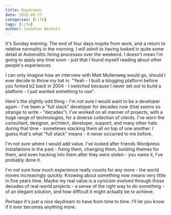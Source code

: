 ```yaml
---
title: Daydreams
date: 2020-09-27
categories: [life]
tags: [life]
author: Jonathan Beckett
---
```


It's Sunday evening. The end of four days respite from work, and a return to relative normality in the morning. I will admit to having looked in quite some detail at Automattic hiring processes over the weekend. I doesn't mean I'm going to apply any time soon - just that I found myself reading about other people's experiences.

I can only imagine how an interview with Matt Mullenweg would go, should I ever decide to throw my hat in. "Yeah - I built a blogging platform before you forked b2 back in 2004 - I switched because I never set out to build a platform - I just wanted something to use".

Here's the slightly odd thing - I'm not sure I would want to be a developer again - I've been a "full stack" developer for decades now (that seems so strange to write - "decades"). I've worked on all manner of projects, with a huge range of technologies, for a diverse collection of clients. I've worn the consultant, designer, architect, developer, support, and many other hats during that time - sometimes stacking them all on top of one another. I guess that's what "full stack" means - it never occurred to me before.

I'm not sure where I would add value. I've looked after friends Wordpress installations in the past - fixing them, changing them, building themes for them, and even hacking into them after they were stolen - you name it, I've probably done it.

I'm not sure how much experience really counts for any more - the world moves increasingly quickly. Knowing about something now means very little in five years time. Maybe my real value is a cynicism evolved through those decades of real-world projects - a sense of the right way to do something - of an elegant solution, and how difficult it might actually be to achieve.

Perhaps it's just a nice daydream to have from time to time. I'll let you know if it ever becomes anything more.